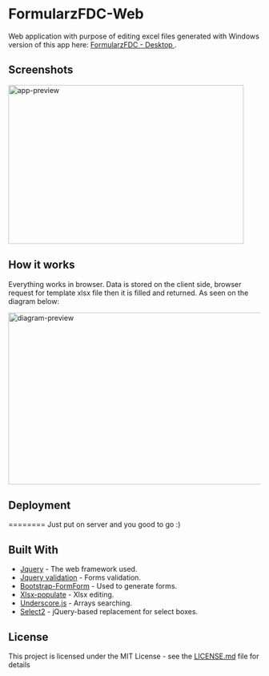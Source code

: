 # FormularzFDC-Web
Web application with purpose of editing excel files generated with Windows version of this app here: [ FormularzFDC - Desktop ](https://github.com/PeterPorzuczek/FormularzFDC). 

## Screenshots
<div>
<img src="http://i.imgur.com/8ESPjJK.png" alt="app-preview" width="470" height="317">
</div>

## How it works
Everything works in browser. Data is stored on the client side, browser request for template xlsx file then it is filled and returned. As seen on the diagram below:
<div>
<img src="http://i.imgur.com/3gRU5a0h.jpg" alt="diagram-preview" width="512" height="343">
</div>

## Deployment
========
Just put on server and you good to go :)

## Built With
* [Jquery](https://jquery.com) - The web framework used.
* [Jquery validation](https://jqueryvalidation.org) - Forms validation.
* [Bootstrap-FormForm](https://github.com/cbergmiller/bootstrap-formform) - Used to generate forms.
* [Xlsx-populate](https://github.com/dtjohnson/xlsx-populate) - Xlsx editing.
* [Underscore.js](http://underscorejs.org) - Arrays searching.
* [Select2](https://github.com/select2/select2) - jQuery-based replacement for select boxes.

## License

This project is licensed under the MIT License - see the [LICENSE.md](LICENSE.md) file for details
